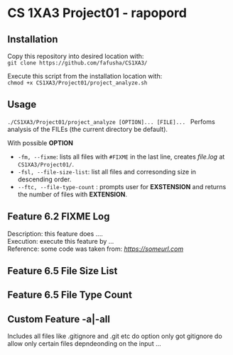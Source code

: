 #  CS 1XA3 Project01 - rapopord

## Installation
   Copy this repository into desired location with:  
   `git clone https://github.com/fafusha/CS1XA3/`
  
   Execute this script from the installation location with:  
   `chmod +x CS1XA3/Project01/project_analyze.sh`
 ## Usage
   `./CS1XA3/Project01/project_analyze [OPTION]... [FILE]... `
Perfoms analysis of the FILEs (the current directory be default).
   
With possible **OPTION**
* `-fm, --fixme`: lists all files with `#FIXME` in the last line, creates *file.log* at `CS1XA3/Project01/`.
* `-fsl, --file-size-list`: list all files and corresonding size in descending order.
* `--ftc, --file-type-count` : prompts user for **EXSTENSION** and returns the number of files with  **EXTENSION**.
      

## Feature 6.2 **FIXME Log**
 Description: this feature does ....  
 Execution: execute this feature by ...  
 Reference: some code was taken from: *https://someurl.com*  

   
## Feature 6.5 **File Size List**

## Feature 6.5 **File Type Count**

## Custom Feature -a|-all 
Includes all files like .gitignore and .git etc
do option only got gitignore do allow only certain files depndeonding on the input
  ...
